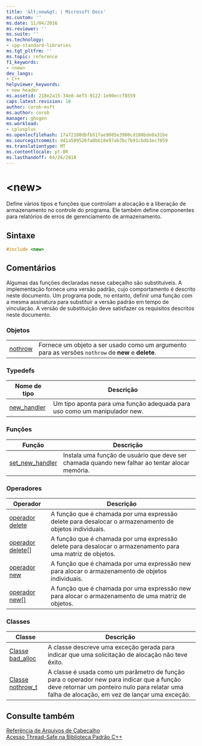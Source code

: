 ```yaml
---
title: '&lt;new&gt; | Microsoft Docs'
ms.custom: ''
ms.date: 11/04/2016
ms.reviewer: ''
ms.suite: ''
ms.technology:
- cpp-standard-libraries
ms.tgt_pltfrm: ''
ms.topic: reference
f1_keywords:
- <new>
dev_langs:
- C++
helpviewer_keywords:
- new header
ms.assetid: 218e2a15-34e8-4ef3-9122-1e90eccf8559
caps.latest.revision: 18
author: corob-msft
ms.author: corob
manager: ghogen
ms.workload:
- cplusplus
ms.openlocfilehash: 17a72100dbfb51fae9085e3900cd180bde0a31be
ms.sourcegitcommit: dd1a509526fa8bb18e97ab7bc7b91cbdb3ec7059
ms.translationtype: MT
ms.contentlocale: pt-BR
ms.lasthandoff: 04/26/2018
---
```

# <a name="ltnewgt"></a>&lt;new&gt;

Define vários tipos e funções que controlam a alocação e a liberação de armazenamento no controle do programa. Ele também define componentes para relatórios de erros de gerenciamento de armazenamento.

## <a name="syntax"></a>Sintaxe

```cpp
#include <new>

```

## <a name="remarks"></a>Comentários

Algumas das funções declaradas nesse cabeçalho são substituíveis. A implementação fornece uma versão padrão, cujo comportamento é descrito neste documento. Um programa pode, no entanto, definir uma função com a mesma assinatura para substituir a versão padrão em tempo de vinculação. A versão de substituição deve satisfazer os requisitos descritos neste documento.

### <a name="objects"></a>Objetos

|||
|-|-|
|[nothrow](../standard-library/new-functions.md#nothrow)|Fornece um objeto a ser usado como um argumento para as versões `nothrow` de **new** e **delete**.|

### <a name="typedefs"></a>Typedefs

|Nome de tipo|Descrição|
|-|-|
|[new_handler](../standard-library/new-typedefs.md#new_handler)|Um tipo aponta para uma função adequada para uso como um manipulador new.|

### <a name="functions"></a>Funções

|Função|Descrição|
|-|-|
|[set_new_handler](../standard-library/new-functions.md#set_new_handler)|Instala uma função de usuário que deve ser chamada quando new falhar ao tentar alocar memória.|

### <a name="operators"></a>Operadores

|Operador|Descrição|
|-|-|
|[operador delete](../standard-library/new-operators.md#op_delete)|A função que é chamada por uma expressão delete para desalocar o armazenamento de objetos individuais.|
|[operador delete&#91;&#93;](../standard-library/new-operators.md#op_delete_arr)|A função que é chamada por uma expressão delete para desalocar o armazenamento para uma matriz de objetos.|
|[operador new](../standard-library/new-operators.md#op_new)|A função que é chamada por uma expressão new para alocar o armazenamento de objetos individuais.|
|[operador new&#91;&#93;](../standard-library/new-operators.md#op_new_arr)|A função que é chamada por uma expressão new para alocar o armazenamento de uma matriz de objetos.|

### <a name="classes"></a>Classes

|Classe|Descrição|
|-|-|
|[Classe bad_alloc](../standard-library/bad-alloc-class.md)|A classe descreve uma exceção gerada para indicar que uma solicitação de alocação não teve êxito.|
|[Classe nothrow_t](../standard-library/nothrow-t-structure.md)|A classe é usada como um parâmetro de função para o operador new para indicar que a função deve retornar um ponteiro nulo para relatar uma falha de alocação, em vez de lançar uma exceção.|

## <a name="see-also"></a>Consulte também

[Referência de Arquivos de Cabeçalho](../standard-library/cpp-standard-library-header-files.md)<br/>
[Acesso Thread-Safe na Biblioteca Padrão C++](../standard-library/thread-safety-in-the-cpp-standard-library.md)<br/>
